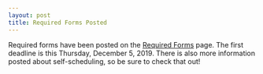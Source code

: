```yaml
---
layout: post
title: Required Forms Posted
---
```


Required forms have been posted on the [Required Forms](http://scioly.mit.edu/required-forms) page. The first deadline is this Thursday, December 5, 2019. There is also more information posted about self-scheduling, so be sure to check that out!